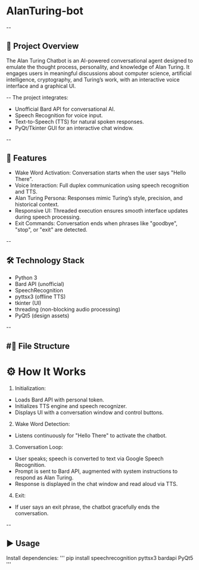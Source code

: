 # AlanTuring-bot
--
## 📄 Project Overview
The Alan Turing Chatbot is an AI-powered conversational agent designed to emulate the thought process, personality, and knowledge of Alan Turing.
It engages users in meaningful discussions about computer science, artificial intelligence, cryptography, and Turing’s work, with an interactive voice interface and a graphical UI.

--
The project integrates:

- Unofficial Bard API for conversational AI.
- Speech Recognition for voice input.
- Text-to-Speech (TTS) for natural spoken responses.
- PyQt/Tkinter GUI for an interactive chat window.

--
## 🚀 Features
- Wake Word Activation: Conversation starts when the user says "Hello There".
- Voice Interaction: Full duplex communication using speech recognition and TTS.
- Alan Turing Persona: Responses mimic Turing’s style, precision, and historical context.
- Responsive UI: Threaded execution ensures smooth interface updates during speech processing.
- Exit Commands: Conversation ends when phrases like "goodbye", "stop", or "exit" are detected.

--
## 🛠 Technology Stack
- Python 3
- Bard API (unofficial)
- SpeechRecognition
- pyttsx3 (offline TTS)
- tkinter (UI)
- threading (non-blocking audio processing)
- PyQt5 (design assets)

--

#📂 File Structure
--

# ⚙️ How It Works
1. Initialization:
- Loads Bard API with personal token.
- Initializes TTS engine and speech recognizer.
- Displays UI with a conversation window and control buttons.

2. Wake Word Detection:
- Listens continuously for "Hello There" to activate the chatbot.

3. Conversation Loop:
- User speaks; speech is converted to text via Google Speech Recognition.
- Prompt is sent to Bard API, augmented with system instructions to respond as Alan Turing.
- Response is displayed in the chat window and read aloud via TTS.

4. Exit:
- If user says an exit phrase, the chatbot gracefully ends the conversation.

--

## ▶️ Usage
Install dependencies:
'''
pip install speechrecognition pyttsx3 bardapi PyQt5
'''
